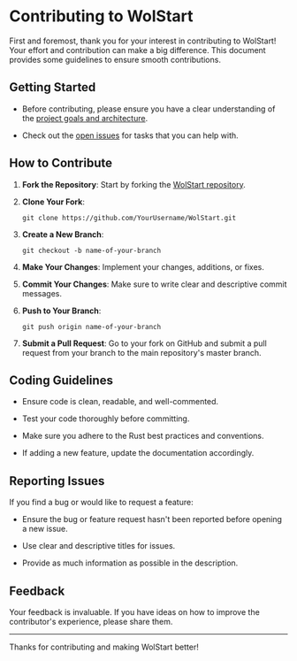 # Contributing to WolStart

First and foremost, thank you for your interest in contributing to WolStart! Your effort and contribution can make a big difference. This document provides some guidelines to ensure smooth contributions.

## Getting Started

- Before contributing, please ensure you have a clear understanding of the [project goals and architecture](README.md).

- Check out the [open issues](https://github.com/YourUsername/WolStart/issues) for tasks that you can help with.

## How to Contribute

1. **Fork the Repository**: Start by forking the [WolStart repository](https://github.com/YourUsername/WolStart).

2. **Clone Your Fork**: 
   ```
   git clone https://github.com/YourUsername/WolStart.git
   ```

3. **Create a New Branch**:
   ```
   git checkout -b name-of-your-branch
   ```

4. **Make Your Changes**: Implement your changes, additions, or fixes.

5. **Commit Your Changes**: Make sure to write clear and descriptive commit messages.

6. **Push to Your Branch**:
   ```
   git push origin name-of-your-branch
   ```

7. **Submit a Pull Request**: Go to your fork on GitHub and submit a pull request from your branch to the main repository's master branch.

## Coding Guidelines

- Ensure code is clean, readable, and well-commented.

- Test your code thoroughly before committing.

- Make sure you adhere to the Rust best practices and conventions.

- If adding a new feature, update the documentation accordingly.

## Reporting Issues

If you find a bug or would like to request a feature:

- Ensure the bug or feature request hasn't been reported before opening a new issue.

- Use clear and descriptive titles for issues.

- Provide as much information as possible in the description.

## Feedback

Your feedback is invaluable. If you have ideas on how to improve the contributor's experience, please share them.

---

Thanks for contributing and making WolStart better!